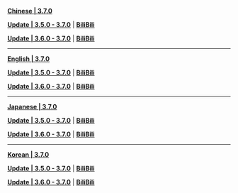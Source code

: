 **[Chinese | 3.7.0](https://autopatchcnws.yuanshen.com/client_app/download/pc_zip/20230513200250_hFVOC1wXPDVnzH87/Audio_Chinese_3.7.0.zip)**

**[Update | 3.5.0 - 3.7.0](https://autopatchcnws.yuanshen.com/client_app/update/hk4e_cn/18/zh-cn_3.5.0_3.7.0_hdiff_f3sMtjxaJK2TVFZ8.zip)** | **[BiliBili](https://autopatchcnws.yuanshen.com/client_app/update/hk4e_cn/17/zh-cn_3.5.0_3.7.0_hdiff_DXd5Mfe8g0pmoA6P.zip)**

**[Update | 3.6.0 - 3.7.0](https://autopatchcnws.yuanshen.com/client_app/update/hk4e_cn/18/zh-cn_3.6.0_3.7.0_hdiff_C2NJzhwt7iMx6I81.zip)** | **[BiliBili](https://autopatchcnws.yuanshen.com/client_app/update/hk4e_cn/17/zh-cn_3.6.0_3.7.0_hdiff_VcsOmrNWtgkn617a.zip)**

---

**[English | 3.7.0](https://autopatchcnws.yuanshen.com/client_app/download/pc_zip/20230513200250_hFVOC1wXPDVnzH87/Audio_English(US)_3.7.0.zip)**

**[Update | 3.5.0 - 3.7.0](https://autopatchcnws.yuanshen.com/client_app/update/hk4e_cn/18/en-us_3.5.0_3.7.0_hdiff_kmIFQdPJ5Ds7vKpa.zip)** | **[BiliBili](https://autopatchcnws.yuanshen.com/client_app/update/hk4e_cn/17/en-us_3.5.0_3.7.0_hdiff_zMqC6naRTGtHedmQ.zip)**

**[Update | 3.6.0 - 3.7.0](https://autopatchcnws.yuanshen.com/client_app/update/hk4e_cn/18/en-us_3.6.0_3.7.0_hdiff_1u8DG2WYrObnS3kZ.zip)** | **[BiliBili](https://autopatchcnws.yuanshen.com/client_app/update/hk4e_cn/17/en-us_3.6.0_3.7.0_hdiff_JHjADYgL3QseKvZN.zip)**

---

**[Japanese | 3.7.0](https://autopatchcnws.yuanshen.com/client_app/download/pc_zip/20230513200250_hFVOC1wXPDVnzH87/Audio_Japanese_3.7.0.zip)**

**[Update | 3.5.0 - 3.7.0](https://autopatchcnws.yuanshen.com/client_app/update/hk4e_cn/18/ja-jp_3.5.0_3.7.0_hdiff_r5SoMDPyCOcHuex4.zip)** | **[BiliBili](https://autopatchcnws.yuanshen.com/client_app/update/hk4e_cn/17/ja-jp_3.5.0_3.7.0_hdiff_NsBYjf9SapK5yCIE.zip)**

**[Update | 3.6.0 - 3.7.0](https://autopatchcnws.yuanshen.com/client_app/update/hk4e_cn/18/ja-jp_3.6.0_3.7.0_hdiff_ph64UKxvw7Nl3trV.zip)** | **[BiliBili](https://autopatchcnws.yuanshen.com/client_app/update/hk4e_cn/17/ja-jp_3.6.0_3.7.0_hdiff_3K5bCUj0c7oGvXJe.zip)**

---

**[Korean | 3.7.0](https://autopatchcnws.yuanshen.com/client_app/download/pc_zip/20230513200250_hFVOC1wXPDVnzH87/Audio_Korean_3.7.0.zip)**

**[Update | 3.5.0 - 3.7.0](https://autopatchcnws.yuanshen.com/client_app/update/hk4e_cn/18/ko-kr_3.5.0_3.7.0_hdiff_t70NsDQgMXxS9BE5.zip)** | **[BiliBili](https://autopatchcnws.yuanshen.com/client_app/update/hk4e_cn/17/ko-kr_3.5.0_3.7.0_hdiff_HbAn3DR0p9gKmi8S.zip)**

**[Update | 3.6.0 - 3.7.0](https://autopatchcnws.yuanshen.com/client_app/update/hk4e_cn/18/ko-kr_3.6.0_3.7.0_hdiff_jH7oESbhKdvg9i2Z.zip)** | **[BiliBili](https://autopatchcnws.yuanshen.com/client_app/update/hk4e_cn/17/ko-kr_3.6.0_3.7.0_hdiff_u8f9iEAzYSgJyBpx.zip)**
